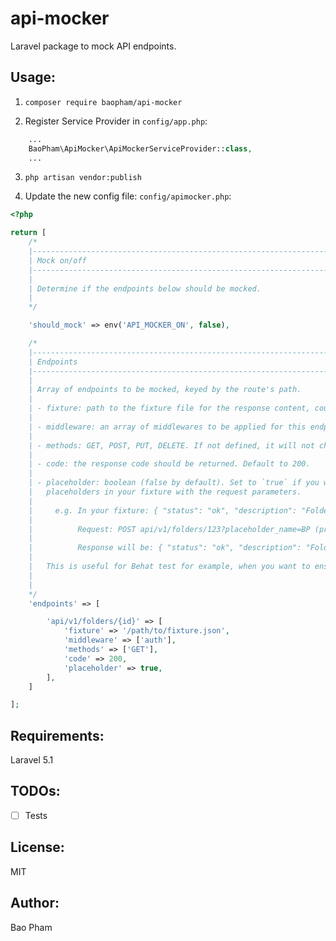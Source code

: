 api-mocker
==========
Laravel package to mock API endpoints.

Usage:
------
1. `composer require baopham/api-mocker`

2. Register Service Provider in `config/app.php`:

```php
    ...
    BaoPham\ApiMocker\ApiMockerServiceProvider::class,
    ...
```

3. `php artisan vendor:publish`

4. Update the new config file: `config/apimocker.php`:

```php
<?php

return [
    /*
    |--------------------------------------------------------------------------------------------------
    | Mock on/off
    |--------------------------------------------------------------------------------------------------
    |
    | Determine if the endpoints below should be mocked.
    |
    */

    'should_mock' => env('API_MOCKER_ON', false),

    /*
    |--------------------------------------------------------------------------------------------------
    | Endpoints
    |--------------------------------------------------------------------------------------------------
    |
    | Array of endpoints to be mocked, keyed by the route's path.
    |
    | - fixture: path to the fixture file for the response content, could be JSON or XML.
    |
    | - middleware: an array of middlewares to be applied for this endpoint.
    |
    | - methods: GET, POST, PUT, DELETE. If not defined, it will not check against the method.
    |
    | - code: the response code should be returned. Default to 200.
    |
    | - placeholder: boolean (false by default). Set to `true` if you want to replace the
    |   placeholders in your fixture with the request parameters.
    |
    |     e.g. In your fixture: { "status": "ok", "description": "Folder {{name}} has been updated" }
    |
    |          Request: POST api/v1/folders/123?placeholder_name=BP (prefix with `placeholder_`)
    |
    |          Response will be: { "status": "ok", "description": "Folder BP has been updated" }
    |
    |   This is useful for Behat test for example, when you want to ensure you see the right status message.
    |
    |
    */
    'endpoints' => [

        'api/v1/folders/{id}' => [
            'fixture' => '/path/to/fixture.json',
            'middleware' => ['auth'],
            'methods' => ['GET'],
            'code' => 200,
            'placeholder' => true,
        ],
    ]

];
```


Requirements:
-------------
Laravel 5.1

TODOs:
------
- [ ] Tests


License:
--------
MIT

Author:
-------
Bao Pham
